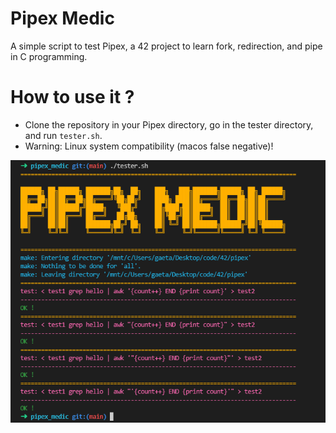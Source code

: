 # Pipex Medic
A simple script to test Pipex, a 42 project to learn fork, redirection, and pipe in C programming.

# How to use it ?
- Clone the repository in your Pipex directory, go in the tester directory, and run `tester.sh`.
- Warning: Linux system compatibility (macos false negative)!

![output](/assets/output.png)
